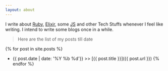```yaml
---
layout: about
---
```


I write about [Ruby](https://www.ruby-lang.org/en/), [Elixir](https://elixir-lang.org/), some [JS](https://en.wikipedia.org/wiki/JavaScript) and other Tech Stuffs whenever I feel like writing. 
I intend to write some blogs once in a while.

> Here are the list of my posts till date 

{% for post in site.posts %}
  * {{ post.date | date: '%Y %b %d'}} >> [{{ post.title }}]({{ post.url }})
{% endfor %}


<!--
<p>
	I intend to post somethings once in a while
</p>

<body>


	<div class="wrapper wrapper_padding clearfix">
		<div class="col-1 about homepage_content">
			<h2>About</h2>
		</div>
		<div class="col-2 homepage_content">
			<h2>Stuffs I've Written</h2>
			<hr>

			{% for post in site.posts %}
			<h3><a href="{{ post.url }}">{{ post.title }}</a></h3>
			<p class="date">{{ post.date | date: '%Y %b %d'}}</p>
			{% endfor %}

		</div>
		<div class="col-3 homepage_content">
			<h2>Contributions</h2>
			<hr>

			{% for item in site.data.contribution %}
				<h3>{{ item.title}} of {{ item.event}} at {{ item.location }}</h3>
			{% endfor%}

		</div>

	</div> -->

